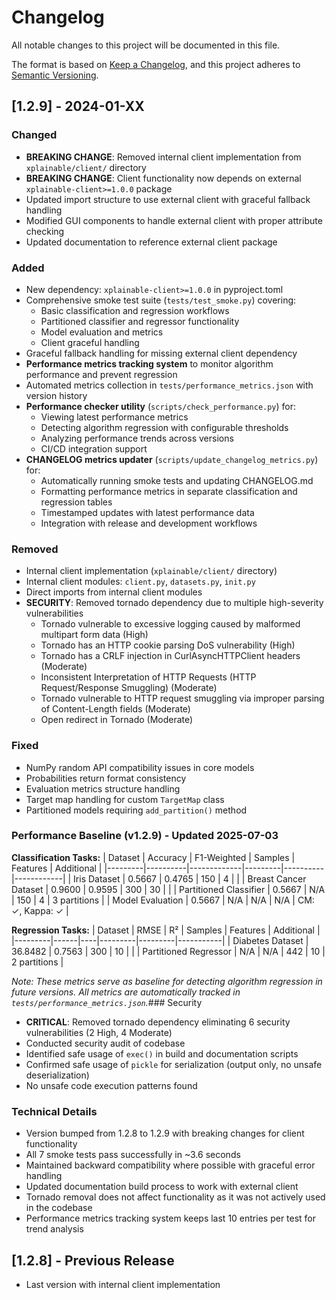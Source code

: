 # Changelog

All notable changes to this project will be documented in this file.

The format is based on [Keep a Changelog](https://keepachangelog.com/en/1.0.0/),
and this project adheres to [Semantic Versioning](https://semver.org/spec/v2.0.0.html).

## [1.2.9] - 2024-01-XX

### Changed
- **BREAKING CHANGE**: Removed internal client implementation from `xplainable/client/` directory
- **BREAKING CHANGE**: Client functionality now depends on external `xplainable-client>=1.0.0` package
- Updated import structure to use external client with graceful fallback handling
- Modified GUI components to handle external client with proper attribute checking
- Updated documentation to reference external client package

### Added
- New dependency: `xplainable-client>=1.0.0` in pyproject.toml
- Comprehensive smoke test suite (`tests/test_smoke.py`) covering:
  - Basic classification and regression workflows
  - Partitioned classifier and regressor functionality
  - Model evaluation and metrics
  - Client graceful handling
- Graceful fallback handling for missing external client dependency
- **Performance metrics tracking system** to monitor algorithm performance and prevent regression
- Automated metrics collection in `tests/performance_metrics.json` with version history
- **Performance checker utility** (`scripts/check_performance.py`) for:
  - Viewing latest performance metrics
  - Detecting algorithm regression with configurable thresholds
  - Analyzing performance trends across versions
  - CI/CD integration support
- **CHANGELOG metrics updater** (`scripts/update_changelog_metrics.py`) for:
  - Automatically running smoke tests and updating CHANGELOG.md
  - Formatting performance metrics in separate classification and regression tables
  - Timestamped updates with latest performance data
  - Integration with release and development workflows

### Removed
- Internal client implementation (`xplainable/client/` directory)
- Internal client modules: `client.py`, `datasets.py`, `init.py`
- Direct imports from internal client modules
- **SECURITY**: Removed tornado dependency due to multiple high-severity vulnerabilities
  - Tornado vulnerable to excessive logging caused by malformed multipart form data (High)
  - Tornado has an HTTP cookie parsing DoS vulnerability (High)
  - Tornado has a CRLF injection in CurlAsyncHTTPClient headers (Moderate)
  - Inconsistent Interpretation of HTTP Requests (HTTP Request/Response Smuggling) (Moderate)
  - Tornado vulnerable to HTTP request smuggling via improper parsing of Content-Length fields (Moderate)
  - Open redirect in Tornado (Moderate)

### Fixed
- NumPy random API compatibility issues in core models
- Probabilities return format consistency
- Evaluation metrics structure handling
- Target map handling for custom `TargetMap` class
- Partitioned models requiring `add_partition()` method

### Performance Baseline (v1.2.9) - Updated 2025-07-03

**Classification Tasks:**
| Dataset | Accuracy | F1-Weighted | Samples | Features | Additional |
|---------|----------|-------------|---------|----------|------------|
| Iris Dataset | 0.5667 | 0.4765 | 150 | 4 |  |
| Breast Cancer Dataset | 0.9600 | 0.9595 | 300 | 30 |  |
| Partitioned Classifier | 0.5667 | N/A | 150 | 4 | 3 partitions |
| Model Evaluation | 0.5667 | N/A | N/A | N/A | CM: ✓, Kappa: ✓ |


**Regression Tasks:**
| Dataset | RMSE | R² | Samples | Features | Additional |
|---------|------|----|---------|---------|-----------|
| Diabetes Dataset | 36.8482 | 0.7563 | 300 | 10 |  |
| Partitioned Regressor | N/A | N/A | 442 | 10 | 2 partitions |


*Note: These metrics serve as baseline for detecting algorithm regression in future versions. All metrics are automatically tracked in `tests/performance_metrics.json`.*### Security
- **CRITICAL**: Removed tornado dependency eliminating 6 security vulnerabilities (2 High, 4 Moderate)
- Conducted security audit of codebase
- Identified safe usage of `exec()` in build and documentation scripts
- Confirmed safe usage of `pickle` for serialization (output only, no unsafe deserialization)
- No unsafe code execution patterns found

### Technical Details
- Version bumped from 1.2.8 to 1.2.9 with breaking changes for client functionality
- All 7 smoke tests pass successfully in ~3.6 seconds
- Maintained backward compatibility where possible with graceful error handling
- Updated documentation build process to work with external client
- Tornado removal does not affect functionality as it was not actively used in the codebase
- Performance metrics tracking system keeps last 10 entries per test for trend analysis

## [1.2.8] - Previous Release
- Last version with internal client implementation 